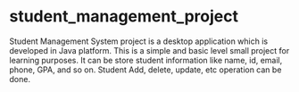 # student_management_project
Student Management System project is a desktop application which is developed in Java platform. 
This is a simple and basic level small project for learning purposes. It can be store student information 
like name, id, email, phone, GPA, and so on. Student Add, delete, update,  etc operation can be done.
